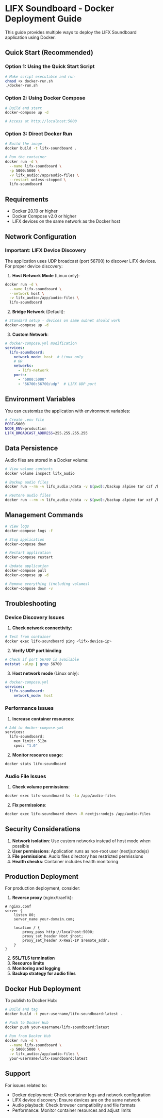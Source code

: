 # LIFX Soundboard - Docker Deployment Guide

This guide provides multiple ways to deploy the LIFX Soundboard application using Docker.

## Quick Start (Recommended)

### Option 1: Using the Quick Start Script
```bash
# Make script executable and run
chmod +x docker-run.sh
./docker-run.sh
```

### Option 2: Using Docker Compose
```bash
# Build and start
docker-compose up -d

# Access at http://localhost:5000
```

### Option 3: Direct Docker Run
```bash
# Build the image
docker build -t lifx-soundboard .

# Run the container
docker run -d \
  --name lifx-soundboard \
  -p 5000:5000 \
  -v lifx_audio:/app/audio-files \
  --restart unless-stopped \
  lifx-soundboard
```

## Requirements

- Docker 20.10 or higher
- Docker Compose v2.0 or higher
- LIFX devices on the same network as the Docker host

## Network Configuration

### Important: LIFX Device Discovery
The application uses UDP broadcast (port 56700) to discover LIFX devices. For proper device discovery:

1. **Host Network Mode** (Linux only):
```bash
docker run -d \
  --name lifx-soundboard \
  --network host \
  -v lifx_audio:/app/audio-files \
  lifx-soundboard
```

2. **Bridge Network** (Default):
```bash
# Standard setup - devices on same subnet should work
docker-compose up -d
```

3. **Custom Network**:
```yaml
# docker-compose.yml modification
services:
  lifx-soundboard:
    network_mode: host  # Linux only
    # OR
    networks:
      - lifx-network
    ports:
      - "5000:5000"
      - "56700:56700/udp"  # LIFX UDP port
```

## Environment Variables

You can customize the application with environment variables:

```bash
# Create .env file
PORT=5000
NODE_ENV=production
LIFX_BROADCAST_ADDRESS=255.255.255.255
```

## Data Persistence

Audio files are stored in a Docker volume:

```bash
# View volume contents
docker volume inspect lifx_audio

# Backup audio files
docker run --rm -v lifx_audio:/data -v $(pwd):/backup alpine tar czf /backup/audio-backup.tar.gz -C /data .

# Restore audio files
docker run --rm -v lifx_audio:/data -v $(pwd):/backup alpine tar xzf /backup/audio-backup.tar.gz -C /data
```

## Management Commands

```bash
# View logs
docker-compose logs -f

# Stop application
docker-compose down

# Restart application
docker-compose restart

# Update application
docker-compose pull
docker-compose up -d

# Remove everything (including volumes)
docker-compose down -v
```

## Troubleshooting

### Device Discovery Issues
1. **Check network connectivity**:
```bash
# Test from container
docker exec lifx-soundboard ping <lifx-device-ip>
```

2. **Verify UDP port binding**:
```bash
# Check if port 56700 is available
netstat -ulnp | grep 56700
```

3. **Host network mode** (Linux only):
```yaml
# docker-compose.yml
services:
  lifx-soundboard:
    network_mode: host
```

### Performance Issues
1. **Increase container resources**:
```bash
# Add to docker-compose.yml
services:
  lifx-soundboard:
    mem_limit: 512m
    cpus: "1.0"
```

2. **Monitor resource usage**:
```bash
docker stats lifx-soundboard
```

### Audio File Issues
1. **Check volume permissions**:
```bash
docker exec lifx-soundboard ls -la /app/audio-files
```

2. **Fix permissions**:
```bash
docker exec lifx-soundboard chown -R nextjs:nodejs /app/audio-files
```

## Security Considerations

1. **Network isolation**: Use custom networks instead of host mode when possible
2. **User permissions**: Application runs as non-root user (nextjs:nodejs)
3. **File permissions**: Audio files directory has restricted permissions
4. **Health checks**: Container includes health monitoring

## Production Deployment

For production deployment, consider:

1. **Reverse proxy** (nginx/traefik):
```nginx
# nginx.conf
server {
    listen 80;
    server_name your-domain.com;
    
    location / {
        proxy_pass http://localhost:5000;
        proxy_set_header Host $host;
        proxy_set_header X-Real-IP $remote_addr;
    }
}
```

2. **SSL/TLS termination**
3. **Resource limits**
4. **Monitoring and logging**
5. **Backup strategy for audio files**

## Docker Hub Deployment

To publish to Docker Hub:

```bash
# Build and tag
docker build -t your-username/lifx-soundboard:latest .

# Push to Docker Hub
docker push your-username/lifx-soundboard:latest

# Run from Docker Hub
docker run -d \
  --name lifx-soundboard \
  -p 5000:5000 \
  -v lifx_audio:/app/audio-files \
  your-username/lifx-soundboard:latest
```

## Support

For issues related to:
- Docker deployment: Check container logs and network configuration
- LIFX device discovery: Ensure devices are on the same network
- Audio playback: Check browser compatibility and file formats
- Performance: Monitor container resources and adjust limits